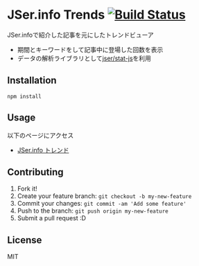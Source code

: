 # JSer.info Trends [![Build Status](https://travis-ci.org/jser/trends.svg?branch=master)](https://travis-ci.org/jser/trends)

JSer.infoで紹介した記事を元にしたトレンドビューア

- 期間とキーワードをして記事中に登場した回数を表示
- データの解析ライブラリとして[jser/stat-js](https://github.com/jser/stat-js "jser/stat-js")を利用

## Installation

    npm install

## Usage

以下のページにアクセス

- [JSer.info トレンド](http://jser.info/trends/ "JSer.info トレンド")
    
## Contributing

1. Fork it!
2. Create your feature branch: `git checkout -b my-new-feature`
3. Commit your changes: `git commit -am 'Add some feature'`
4. Push to the branch: `git push origin my-new-feature`
5. Submit a pull request :D

## License

MIT